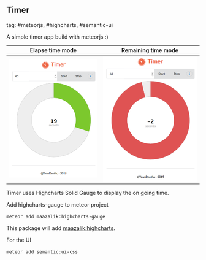 ## Timer
tag: #meteorjs, #highcharts, #semantic-ui

A simple timer app build with meteorjs :)

Elapse time mode           |  Remaining time mode
:-------------------------:|:-------------------------:
![Alt text](/doc/screenshot1.png?raw=true "Elapse time mode")  |  ![Alt text](/doc/screenshot2.png?raw=true "Remaining time mode")


Timer uses Highcharts Solid Gauge to display the on going time.

Add highcharts-gauge to meteor project
```
meteor add maazalik:highcharts-gauge
```
This package will add [maazalik:highcharts](https://github.com/MaazAli/Meteor-HighCharts).

For the UI
```
meteor add semantic:ui-css
```
